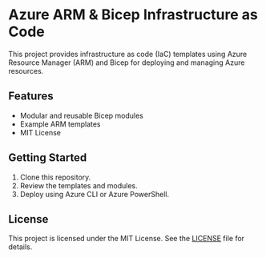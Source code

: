 # Azure ARM & Bicep Infrastructure as Code

This project provides infrastructure as code (IaC) templates using Azure Resource Manager (ARM) and Bicep for deploying and managing Azure resources.

## Features
- Modular and reusable Bicep modules
- Example ARM templates
- MIT License

## Getting Started
1. Clone this repository.
2. Review the templates and modules.
3. Deploy using Azure CLI or Azure PowerShell.

## License
This project is licensed under the MIT License. See the [LICENSE](LICENSE) file for details.
